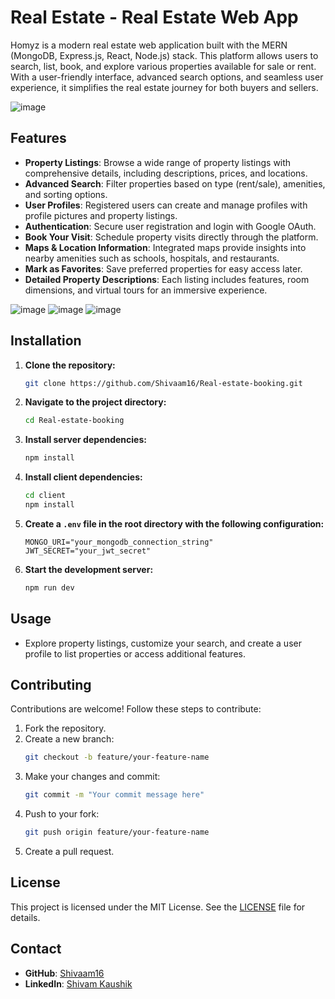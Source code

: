 # Real Estate - Real Estate Web App

Homyz is a modern real estate web application built with the MERN (MongoDB, Express.js, React, Node.js) stack. This platform allows users to search, list, book, and explore various properties available for sale or rent. With a user-friendly interface, advanced search options, and seamless user experience, it simplifies the real estate journey for both buyers and sellers.

![image](https://github.com/Shivaam16/Real-estate-booking/assets/99130567/9dce86bd-771c-493a-821f-bce92039c688)

## Features

- **Property Listings**: Browse a wide range of property listings with comprehensive details, including descriptions, prices, and locations.
- **Advanced Search**: Filter properties based on type (rent/sale), amenities, and sorting options.
- **User Profiles**: Registered users can create and manage profiles with profile pictures and property listings.
- **Authentication**: Secure user registration and login with Google OAuth.
- **Book Your Visit**: Schedule property visits directly through the platform.
- **Maps & Location Information**: Integrated maps provide insights into nearby amenities such as schools, hospitals, and restaurants.
- **Mark as Favorites**: Save preferred properties for easy access later.
- **Detailed Property Descriptions**: Each listing includes features, room dimensions, and virtual tours for an immersive experience.

![image](https://github.com/Shivaam16/Real-estate-booking/assets/99130567/a49e7fd3-68cf-4e35-ab2a-d88d279fb5a1)
![image](https://github.com/Shivaam16/Real-estate-booking/assets/99130567/a4f9bd34-9c94-40ea-ad42-8b2d66723028)
![image](https://github.com/Shivaam16/Real-estate-booking/assets/99130567/43de1959-9201-4f0e-99e5-47faac7eb177)

## Installation

1. **Clone the repository:**
   ```bash
   git clone https://github.com/Shivaam16/Real-estate-booking.git
   ```

2. **Navigate to the project directory:**
   ```bash
   cd Real-estate-booking
   ```

3. **Install server dependencies:**
   ```bash
   npm install
   ```

4. **Install client dependencies:**
   ```bash
   cd client
   npm install
   ```

5. **Create a `.env` file in the root directory with the following configuration:**
   ```
   MONGO_URI="your_mongodb_connection_string"
   JWT_SECRET="your_jwt_secret"
   ```

6. **Start the development server:**
   ```bash
   npm run dev
   ```

## Usage

- Explore property listings, customize your search, and create a user profile to list properties or access additional features.

## Contributing

Contributions are welcome! Follow these steps to contribute:

1. Fork the repository.
2. Create a new branch:
   ```bash
   git checkout -b feature/your-feature-name
   ```
3. Make your changes and commit:
   ```bash
   git commit -m "Your commit message here"
   ```
4. Push to your fork:
   ```bash
   git push origin feature/your-feature-name
   ```
5. Create a pull request.

## License

This project is licensed under the MIT License. See the [LICENSE](./LICENSE) file for details.

## Contact

- **GitHub**: [Shivaam16](https://github.com/Shivaam16)
- **LinkedIn**: [Shivam Kaushik](https://www.linkedin.com/in/shivam-kaushik-31a450228/)

